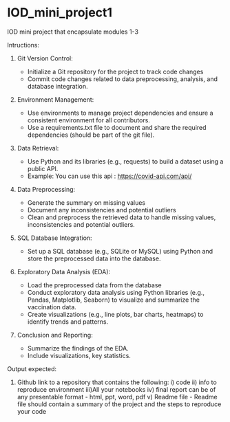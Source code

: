 # IOD_mini_project1
IOD mini project that encapsulate modules 1-3

Intructions:
1. Git Version Control:
   - Initialize a Git repository for the project to track code changes
   - Commit code changes related to data preprocessing, analysis, and database integration.
   
2. Environment Management:
   - Use environments to manage project dependencies and ensure a consistent environment for all contributors.
   - Use a requirements.txt file to document and share the required dependencies (should be part of the git file).

3. Data Retrieval:
   - Use Python and its libraries (e.g., requests) to build a dataset using a public API.
   - Example: You can use this api : https://covid-api.com/api/
   
4. Data Preprocessing:
   - Generate the summary on missing values 
   - Document any inconsistencies and potential outliers
   - Clean and preprocess the retrieved data to handle missing values, inconsistencies and potential outliers.
   
5. SQL Database Integration:
   - Set up a SQL database (e.g., SQLite or MySQL) using Python and store the preprocessed data into the database.
   
6. Exploratory Data Analysis (EDA):
   - Load the preprocessed data from the database 
   - Conduct exploratory data analysis using Python libraries (e.g., Pandas, Matplotlib, Seaborn) to visualize and summarize the vaccination data.
   - Create visualizations (e.g., line plots, bar charts, heatmaps) to identify trends and patterns.
   
7. Conclusion and Reporting:
   - Summarize the findings of the EDA.
   - Include visualizations, key statistics.
   
Output expected:

1)  Github link to a repository that contains the following:
i)  code
ii) info to reproduce environment
iii)All your notebooks
iv) final report can be of any presentable format - html, ppt, word, pdf
v)  Readme file - Readme file should contain a summary of the project and the steps to reproduce your code
